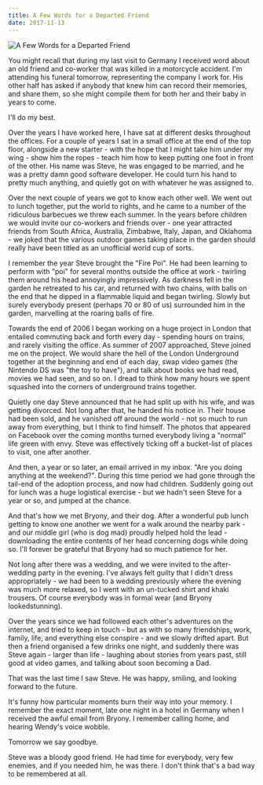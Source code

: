 ```yaml
---
title: A Few Words for a Departed Friend
date: 2017-11-13
---
```


![A Few Words for a Departed Friend](https://source.unsplash.com/npxXWgQ33ZQ/1600x900)

You might recall that during my last visit to Germany I received word about an old friend and co-worker that was killed in a motorcycle accident. I'm attending his funeral tomorrow, representing the company I work for. His other half has asked if anybody that knew him can record their memories, and share them, so she might compile them for both her and their baby in years to come.

I'll do my best.

Over the years I have worked here, I have sat at different desks throughout the offices. For a couple of years I sat in a small office at the end of the top floor, alongside a new starter - with the hope that I might take him under my wing - show him the ropes - teach him how to keep putting one foot in front of the other. His name was Steve, he was engaged to be married, and he was a pretty damn good software developer. He could turn his hand to pretty much anything, and quietly got on with whatever he was assigned to.

Over the next couple of years we got to know each other well. We went out to lunch together, put the world to rights, and he came to a number of the ridiculous barbecues we threw each summer. In the years before children we would invite our co-workers and friends over - one year attracted friends from South Africa, Australia, Zimbabwe, Italy, Japan, and Oklahoma - we joked that the various outdoor games taking place in the garden should really have been titled as an unofficial world cup of sorts.

I remember the year Steve brought the "Fire Poi". He had been learning to perform with "poi" for several months outside the office at work - twirling them around his head annoyingly impressively. As darkness fell in the garden he retreated to his car, and returned with two chains, with balls on the end that he dipped in a flammable liquid and began twirling. Slowly but surely everybody present (perhaps 70 or 80 of us) surrounded him in the garden, marvelling at the roaring balls of fire.

Towards the end of 2006 I began working on a huge project in London that entailed commuting back and forth every day - spending hours on trains, and rarely visiting the office. As summer of 2007 approached, Steve joined me on the project. We would share the hell of the London Underground together at the beginning and end of each day, swap video games (the Nintendo DS was "the toy to have"), and talk about books we had read, movies we had seen, and so on. I dread to think how many hours we spent squashed into the corners of underground trains together.

Quietly one day Steve announced that he had split up with his wife, and was getting divorced. Not long after that, he handed his notice in. Their house had been sold, and he vanished off around the world - not so much to run away from everything, but I think to find himself. The photos that appeared on Facebook over the coming months turned everybody living a "normal" life green with envy. Steve was effectively ticking off a bucket-list of places to visit, one after another.

And then, a year or so later, an email arrived in my inbox. "Are you doing anything at the weekend?". During this time period we had gone through the tail-end of the adoption process, and now had children. Suddenly going out for lunch was a huge logistical exercise - but we hadn't seen Steve for a year or so, and jumped at the chance.

And that's how we met Bryony, and their dog. After a wonderful pub lunch getting to know one another we went for a walk around the nearby park - and our middle girl (who is dog mad) proudly helped hold the lead - downloading the entire contents of her head concerning dogs while doing so. I'll forever be grateful that Bryony had so much patience for her.

Not long after there was a wedding, and we were invited to the after-wedding party in the evening. I've always felt guilty that I didn't dress appropriately - we had been to a wedding previously where the evening was much more relaxed, so I went with an un-tucked shirt and khaki trousers. Of course everybody was in formal wear (and Bryony lookedstunning).

Over the years since we had followed each other's adventures on the internet, and tried to keep in touch - but as with so many friendships, work, family, life, and everything else conspire - and we slowly drifted apart. But then a friend organised a few drinks one night, and suddenly there was Steve again - larger than life - laughing about stories from years past, still good at video games, and talking about soon becoming a Dad.

That was the last time I saw Steve. He was happy, smiling, and looking forward to the future.

It's funny how particular moments burn their way into your memory. I remember the exact moment, late one night in a hotel in Germany when I received the awful email from Bryony. I remember calling home, and hearing Wendy's voice wobble.

Tomorrow we say goodbye.

Steve was a bloody good friend. He had time for everybody, very few enemies, and if you needed him, he was there. I don't think that's a bad way to be remembered at all.